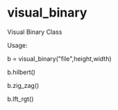 visual_binary
=============
Visual Binary Class

Usage:

b = visual_binary("file",height,width)

b.hilbert()

b.zig_zag()

b.lft_rgt()
